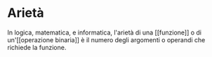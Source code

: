 # Arietà
In logica, matematica, e informatica, l'arietà di una [[funzione]] o di un'[[operazione binaria]] è il numero degli argomenti o operandi che richiede la funzione.